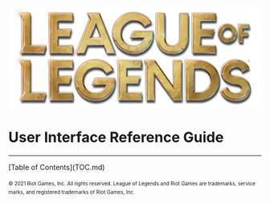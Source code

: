 ![League of Legends Logo](images/lol-logo-rendered-hi-res.png)
# User Interface Reference Guide
<hr>
[Table of Contents](TOC.md)

<font style="font-size: 7.5pt">© 2021 Riot Games, Inc. All rights reserved. League of Legends and Riot Games are trademarks, service marks, and registered trademarks of Riot Games, Inc.</font>
